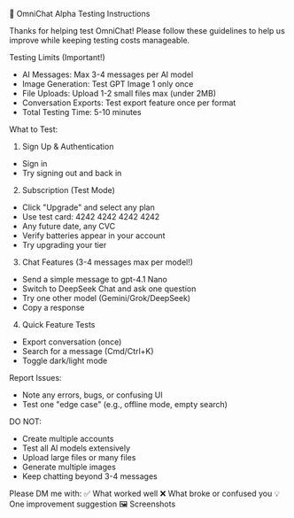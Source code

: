 🚀 OmniChat Alpha Testing Instructions

Thanks for helping test OmniChat! Please follow these guidelines to help us improve while keeping testing costs manageable.

Testing Limits (Important!)

- AI Messages: Max 3-4 messages per AI model
- Image Generation: Test GPT Image 1 only once
- File Uploads: Upload 1-2 small files max (under 2MB)
- Conversation Exports: Test export feature once per format
- Total Testing Time: 5-10 minutes

What to Test:

1. Sign Up & Authentication

- Sign in
- Try signing out and back in

2. Subscription (Test Mode)

- Click "Upgrade" and select any plan
- Use test card: 4242 4242 4242 4242
- Any future date, any CVC
- Verify batteries appear in your account
- Try upgrading your tier

3. Chat Features (3-4 messages max per model!)

- Send a simple message to gpt-4.1 Nano
- Switch to DeepSeek Chat and ask one question
- Try one other model (Gemini/Grok/DeepSeek)
- Copy a response

4. Quick Feature Tests

- Export conversation (once)
- Search for a message (Cmd/Ctrl+K)
- Toggle dark/light mode

Report Issues:

- Note any errors, bugs, or confusing UI
- Test one "edge case" (e.g., offline mode, empty search)

DO NOT:

- Create multiple accounts
- Test all AI models extensively
- Upload large files or many files
- Generate multiple images
- Keep chatting beyond 3-4 messages

Please DM me with:
✅ What worked well
❌ What broke or confused you
💡 One improvement suggestion
🖼️ Screenshots
